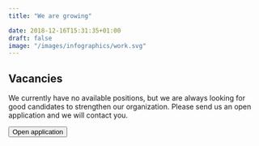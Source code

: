 ```yaml
---
title: "We are growing"

date: 2018-12-16T15:31:35+01:00
draft: false
image: "/images/infographics/work.svg"
---
```


## Vacancies
We currently have no available positions, but we are always looking for good candidates to strengthen our organization. Please send us an open application and we will contact you.

<a href="mailto:post@ignite.no"><button type="button" class="btn btn-primary btn-lg">Open application</button></a>
